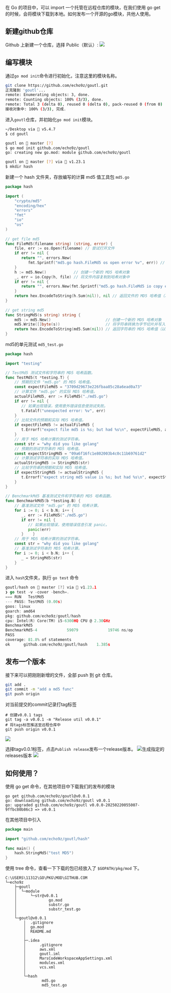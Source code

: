 在 Go 的项目中，可以 import 一个托管在远程仓库的模块，在我们使用 go get 的时候，会将模块下载到本地。如何发布一个开源的go模块，共他人使用。

## 新建github仓库
Github 上新建一个仓库，选择 Public（默认）:
![](./go.assets/img/publish1.png)

## 编写模块
通过`go mod init`命令进行初始化，注意这里的模块名称。
```bash
git clone https://github.com/echo9z/goutl.git
正克隆到 'goutl'...
remote: Enumerating objects: 3, done.
remote: Counting objects: 100% (3/3), done.
remote: Total 3 (delta 0), reused 0 (delta 0), pack-reused 0 (from 0)
接收对象中: 100% (3/3), 完成.
```

进入`goutl`仓库，并初始化`go mod init`模块。
```bash
~/Desktop via 🌙 v5.4.7 
$ cd goutl 

goutl on  master [?] 
$ go mod init github.com/echo9z/goutl    
go: creating new go.mod: module github.com/echo9z/goutl

goutl on  master [?] via 🐹 v1.23.1 
$ mkdir hash
```

新建一个 hash 文件夹，存放编写的计算 md5 值工具包 `md5.go` 
```go
package hash  
  
import (  
    "crypto/md5"  
    "encoding/hex"
    "errors"
    "fmt"
    "io"
    "os"
)  
  
// get file md5  
func FileMd5(filename string) (string, error) {  
    file, err := os.Open(filename) // 尝试打开文件  
    if err != nil {  
       return "", errors.New(  
          fmt.Sprintf("md5.go hash.FileMd5 os open error %v", err)) // 如果打开文件失败，返回错误信息  
    }  
    h := md5.New()            // 创建一个新的 MD5 哈希对象  
    _, err = io.Copy(h, file) // 将文件内容复制到哈希对象中  
    if err != nil {  
       return "", errors.New(fmt.Sprintf("md5.go hash.FileMd5 io copy error %v", err)) // 如果复制文件内容失败，返回错误信息  
    }  
    return hex.EncodeToString(h.Sum(nil)), nil // 返回文件的 MD5 哈希值（以十六进制字符串表示）  
}  
  
// get string md5  
func StringMd5(s string) string {  
    md5 := md5.New()                        // 创建一个新的 MD5 哈希对象  
    md5.Write([]byte(s))                    // 将字符串转换为字节切片并写入哈希对象  
    return hex.EncodeToString(md5.Sum(nil)) // 返回字符串的 MD5 哈希值（以十六进制字符串表示）  
}

```

md5的单元测试 `md5_test.go`
```go
package hash  
  
import "testing"  

// TestMd5 测试文件和字符串的 MD5 哈希函数。  
func TestMd5(t *testing.T) {  
    // 预期的文件 "md5.go" 的 MD5 哈希值。  
    const expectFileMd5 = "3709d29673e226fbaa85c28a6ead0a73"  
    // 计算文件 "md5.go" 的实际 MD5 哈希值。  
    actualFileMd5, err := FileMd5("./md5.go")  
    if err != nil {  
       // 如果出现错误，使用意外错误信息使测试失败。  
       t.Fatalf("unexpected error: %v", err)  
    }  
    // 比较文件的预期和实际 MD5 哈希值。  
    if expectFileMd5 != actualFileMd5 {  
       t.Errorf("expect file md5 is %s; but had %s\n", expectFileMd5, actualFileMd5)  
    }  
    // 用于 MD5 哈希计算的测试字符串。  
    const str = "why did you like golang"  
    // 预期的测试字符串的 MD5 哈希值。  
    const expectStringMd5 = "09a6f16fc1e802003b4c0c11b69761d2"  
    // 计算测试字符串的实际 MD5 哈希值。  
    actualStringMd5 := StringMd5(str)  
    // 比较字符串的预期和实际 MD5 哈希值。  
    if expectStringMd5 != actualStringMd5 {  
       t.Errorf("expect string md5 value is %s; but had %s\n", expectStringMd5, actualStringMd5)  
    }
}
  
// BenchmarkMd5 基准测试文件和字符串的 MD5 哈希函数。  
func BenchmarkMd5(b *testing.B) {  
    // 基准测试文件 "md5.go" 的 MD5 哈希计算。  
    for i := 0; i < b.N; i++ {  
       _, err := FileMd5("./md5.go")  
       if err != nil {  
          // 如果出现错误，使用错误信息引发 panic。  
          panic(err)  
       }    }  
    // 用于 MD5 哈希计算的测试字符串。  
    const str = "why did you like golang"  
    // 基准测试字符串的 MD5 哈希计算。  
    for i := 0; i < b.N; i++ {  
       _ = StringMd5(str)  
    }
}
```

进入 `hash`文件夹，执行 `go test` 命令
```go
goutl/hash on  master [?] via 🐹 v1.23.1 
❯ go test -v -cover -bench=.
=== RUN   TestMd5
--- PASS: TestMd5 (0.00s)
goos: linux
goarch: amd64
pkg: github.com/echo9z/goutl/hash
cpu: Intel(R) Core(TM) i5-6300HQ CPU @ 2.30GHz
BenchmarkMd5
BenchmarkMd5-4             59079             19746 ns/op
PASS
coverage: 81.8% of statements
ok      github.com/echo9z/goutl/hash    1.385s
```

## 发布一个版本
接下来可以把刚刚新增的文件，全部 push 到 git 仓库。
```bash
git add .
git commit -m "add a md5 func"
git push origin
```
对当前提交的commit记录打tag标签
```shell
# 创建v0.0.1 tags
git tag -a v0.0.1 -m "Release util v0.0.1"
# 将tags标签推送至远程仓库中
git push origin v0.0.1
```

![](./go.assets/img/publish4.jpg)

选择tagv0.0.1标签，点击`Publish release`发布一个release版本。
![](./go.assets/img/publish5.png)生成指定的releases版本
![](./go.assets/img/publish6.jpg)

## 如何使用？

使用 go get 命令，在其他项目中下载我们的发布的模块
```shell
go get github.com/echo9z/goutl@v0.0.1
go: downloading github.com/echo9z/goutl v0.0.1
go: upgraded github.com/echo9z/goutl v0.0.0-20250220055007-9ffbc80b86c3 => v0.0.1
```

在其他项目中引入
```go
package main  
  
import "github.com/echo9z/goutl/hash"
  
func main() {  
    hash.StringMd5("test MD5")
}
```

使用 tree 命令，查看一下下载的包已经放入了 `$GOPATH/pkg/mod` 下。
```shell
C:\USERS\11312\GO\PKG\MOD\GITHUB.COM
└─echo9z
    ├─goutl
    │  └─module
    │      └─str@v0.0.1
    │              go.mod
    │              substr.go
    │              substr_test.go
    │
    └─goutl@v0.0.1
        │  .gitignore
        │  go.mod
        │  README.md
        │
        ├─.idea
        │      .gitignore
        │      aws.xml
        │      goutl.iml
        │      MarsCodeWorkspaceAppSettings.xml
        │      modules.xml
        │      vcs.xml
        │
        └─hash
                md5.go
                md5_test.go
```


